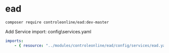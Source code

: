 # ead


`composer require controleonline/ead:dev-master`


Add Service import:
config\services.yaml

```yaml
imports:
    - { resource: "../modules/controleonline/ead/config/services/ead.yaml" }    
```
